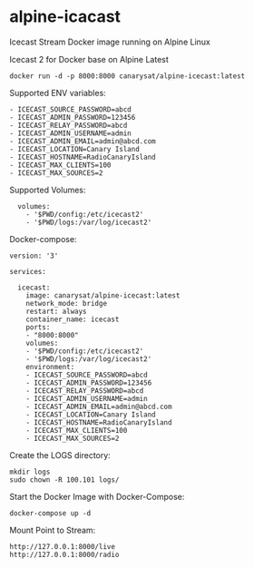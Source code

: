# alpine-icacast
Icecast Stream Docker image running on Alpine Linux

Icecast 2 for Docker base on Alpine Latest
```
docker run -d -p 8000:8000 canarysat/alpine-icecast:latest
```

Supported ENV variables:
```
- ICECAST_SOURCE_PASSWORD=abcd
- ICECAST_ADMIN_PASSWORD=123456
- ICECAST_RELAY_PASSWORD=abcd
- ICECAST_ADMIN_USERNAME=admin
- ICECAST_ADMIN_EMAIL=admin@abcd.com
- ICECAST_LOCATION=Canary Island
- ICECAST_HOSTNAME=RadioCanaryIsland
- ICECAST_MAX_CLIENTS=100
- ICECAST_MAX_SOURCES=2
```

Supported Volumes:
```
  volumes:
    - '$PWD/config:/etc/icecast2'
    - '$PWD/logs:/var/log/icecast2'
```

Docker-compose:
```
version: '3'

services:

  icecast:
    image: canarysat/alpine-icecast:latest
    network_mode: bridge
    restart: always
    container_name: icecast
    ports:
    - "8000:8000"
    volumes:
    - '$PWD/config:/etc/icecast2'
    - '$PWD/logs:/var/log/icecast2'
    environment:
    - ICECAST_SOURCE_PASSWORD=abcd
    - ICECAST_ADMIN_PASSWORD=123456
    - ICECAST_RELAY_PASSWORD=abcd
    - ICECAST_ADMIN_USERNAME=admin
    - ICECAST_ADMIN_EMAIL=admin@abcd.com
    - ICECAST_LOCATION=Canary Island
    - ICECAST_HOSTNAME=RadioCanaryIsland
    - ICECAST_MAX_CLIENTS=100
    - ICECAST_MAX_SOURCES=2
```

Create the LOGS directory:
```
mkdir logs
sudo chown -R 100.101 logs/
```

Start the Docker Image with Docker-Compose:
```
docker-compose up -d
```

Mount Point to Stream:
```
http://127.0.0.1:8000/live
http://127.0.0.1:8000/radio
```
